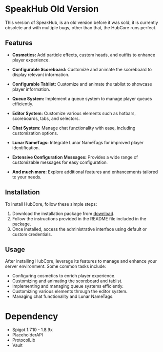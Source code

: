 # SpeakHub Old Version

This version of SpeakHub, is an old version before it was sold, it is currently obsolete and with multiple bugs, other than that, the HubCore runs perfect.

## Features

- **Cosmetics:** Add particle effects, custom heads, and outfits to enhance player experience.
  
- **Configurable Scoreboard:** Customize and animate the scoreboard to display relevant information.
  
- **Configurable Tablist:** Customize and animate the tablist to showcase player information.
  
- **Queue System:** Implement a queue system to manage player queues efficiently.
  
- **Editor System:** Customize various elements such as hotbars, scoreboards, tabs, and selectors.
  
- **Chat System:** Manage chat functionality with ease, including customization options.
  
- **Lunar NameTags:** Integrate Lunar NameTags for improved player identification.
  
- **Extensive Configuration Messages:** Provides a wide range of customizable messages for easy configuration.
  
- **And much more:** Explore additional features and enhancements tailored to your needs.

## Installation

To install HubCore, follow these simple steps:

1. Download the installation package from [download](https://github.com/Nowacho/SpeakHub/releases).
2. Follow the instructions provided in the README file included in the package.
3. Once installed, access the administrative interface using default or custom credentials.

## Usage

After installing HubCore, leverage its features to manage and enhance your server environment. Some common tasks include:

- Configuring cosmetics to enrich player experience.
- Customizing and animating the scoreboard and tablist.
- Implementing and managing queue systems efficiently.
- Customizing various elements through the editor system.
- Managing chat functionality and Lunar NameTags.

# Dependency
- Spigot 1.7.10 - 1.8.9x
- PlaceholderAPI
- ProtocolLib
- Vault
